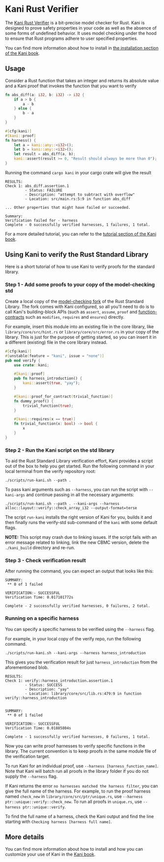 # Kani Rust Verifier

The [Kani Rust Verifier](https://github.com/model-checking/kani) is a bit-precise model checker for Rust.
Kani is designed to prove safety properties in your code as well as
the absence of some forms of undefined behavior. It uses model checking under the hood to ensure that
Rust programs adhere to user specified properties.

You can find more information about how to install in [the installation section of the Kani book](https://model-checking.github.io/kani/install-guide.html).

## Usage

Consider a Rust function that takes an integer and returns its absolute value and
a Kani proof that invokes the function that you want to verify

``` rust
fn abs_diff(a: i32, b: i32) -> i32 {
    if a > b {
        a - b
    } else {
        b - a
    }
}

#[cfg(kani)]
#[kani::proof]
fn harness() {
    let a = kani::any::<i32>();
    let b = kani::any::<i32>();
    let result = abs_diff(a, b);
    kani::assert(result >= 0, "Result should always be more than 0");
}
```

Running the command `cargo kani` in your cargo crate will give the result

```
RESULTS:
Check 1: abs_diff.assertion.1
         - Status: FAILURE
         - Description: "attempt to subtract with overflow"
         - Location: src/main.rs:5:9 in function abs_diff

... Other properties that might have failed or succeeded.

Summary:
Verification failed for - harness
Complete - 0 successfully verified harnesses, 1 failures, 1 total.
```

For a more detailed tutorial, you can refer to the [tutorial section of the Kani book](https://model-checking.github.io/kani/kani-tutorial.html).

## Using Kani to verify the Rust Standard Library

Here is a short tutorial of how to use Kani to verify proofs for the standard library.

### Step 1 - Add some proofs to your copy of the model-checking std

Create a local copy of the [model-checking fork](https://github.com/model-checking/verify-rust-std) of the Rust Standard Library. The fork comes with Kani configured, so all you'll need to do is to call Kani's building-block APIs (such as
`assert`, `assume`, `proof` and [function-contracts](https://github.com/model-checking/kani/blob/main/rfc/src/rfcs/0009-function-contracts.md) such as `modifies`, `requires` and `ensures`) directly.


For example, insert this module into an existing file in the core library, like `library/core/src/hint.rs` or `library/core/src/error.rs` in your copy of the library.
This is just for the purpose of getting started, so you can insert it in a different (existing) file in the core library instead.

``` rust
#[cfg(kani)]
#[unstable(feature = "kani", issue = "none")]
pub mod verify {
    use crate::kani;

    #[kani::proof]
    pub fn harness_introduction() {
        kani::assert(true, "yay");
    }

    #[kani::proof_for_contract(trivial_function)]
    fn dummy_proof() {
        trivial_function(true);
    }

    #[kani::requires(x == true)]
    fn trivial_function(x: bool) -> bool {
        x
    }
}
```

### Step 2 - Run the Kani script on the std library

To aid the Rust Standard Library verification effort, Kani provides a script out of the box to help you get started.
Run the following command in your local terminal from the verify repository root:

```
./scripts/run-kani.sh --path .
```

To pass kani arguments such as `--harness`, you can run the script with `--kani-args` and continue passing in all the necessary arguments:

```
./scripts/run-kani.sh --path . --kani-args --harness alloc::layout::verify::check_array_i32 --output-format=terse
```

The script `run-kani` installs the right version of Kani for you, builds it and then finally runs the verify-std sub-command of the `kani` with some default flags.

**NOTE:** This script may crash due to linking issues. If the script fails with an error message related to linking, link the new CBMC version, delete the `./kani_build` directory and re-run.

### Step 3 - Check verification result

After running the command, you can expect an output that looks like this:

```
SUMMARY:
 ** 0 of 1 failed

VERIFICATION:- SUCCESSFUL
Verification Time: 0.017101772s

Complete - 2 successfully verified harnesses, 0 failures, 2 total.
```

### Running on a specific harness

You can specify a specific harness to be verified using the `--harness` flag.

For example, in your local copy of the verify repo, run the following command.

```
./scripts/run-kani.sh --kani-args --harness harness_introduction
```

This gives you the verification result for just `harness_introduction` from the aforementioned blob.

```
RESULTS:
Check 1: verify::harness_introduction.assertion.1
         - Status: SUCCESS
         - Description: "yay"
         - Location: library/core/src/lib.rs:479:9 in function verify::harness_introduction


SUMMARY:
 ** 0 of 1 failed

VERIFICATION:- SUCCESSFUL
Verification Time: 0.01885804s

Complete - 1 successfully verified harnesses, 0 failures, 1 total.
```

Now you can write proof harnesses to verify specific functions in the library.
The current convention is to keep proofs in the same module file of the verification target.

To run Kani for an individual proof, use `--harness [harness_function_name]`.
Note that Kani will batch run all proofs in the library folder if you do not supply the `--harness` flag.

If Kani returns the error `no harnesses matched the harness filter`, you can give the full name of the harness.
For example, to run the proof harness named `check_new` in `library/core/src/ptr/unique.rs`, use
`--harness ptr::unique::verify::check_new`. To run all proofs in `unique.rs`, use `--harness ptr::unique::verify`.

To find the full name of a harness, check the Kani output and find the line starting with `Checking harness [harness full name]`.

## More details

You can find more information about how to install and how you can customize your use of Kani in the
[Kani book](https://model-checking.github.io/kani/).
